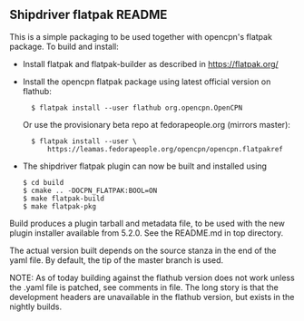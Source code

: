 Shipdriver flatpak README
-------------------------

This is a simple packaging to be used together with  opencpn's flatpak
package. To build and install:

  - Install flatpak and flatpak-builder as described in https://flatpak.org/
  - Install the opencpn  flatpak package using latest official version on
    flathub:

          $ flatpak install --user flathub org.opencpn.OpenCPN

    Or use the provisionary beta repo at fedorapeople.org (mirrors master):

          $ flatpak install --user \
              https://leamas.fedorapeople.org/opencpn/opencpn.flatpakref

  - The shipdriver flatpak plugin can now be built and installed using

        $ cd build
        $ cmake .. -DOCPN_FLATPAK:BOOL=ON
        $ make flatpak-build
        $ make flatpak-pkg

Build produces a plugin tarball and metadata file, to be used with the new
plugin installer available from 5.2.0. See the README.md in top directory.

The actual version built depends on the source stanza in the end of the
yaml file. By default, the tip of the master branch is used.

NOTE: As of today building against the flathub version does not work 
unless the .yaml file is patched, see comments in file. The long story
is that the development headers are unavailable in the flathub version, 
but exists in the nightly builds.
